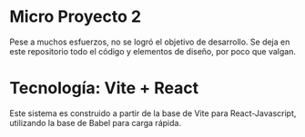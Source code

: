 # Micro Proyecto 2
Pese a muchos esfuerzos, no se logró el objetivo de desarrollo. Se deja en este repositorio todo el código y elementos de diseño, por poco que valgan.

# Tecnología: Vite + React

Este sistema es construido a partir de la base de Vite para React-Javascript, utilizando la base de Babel para carga rápida.
